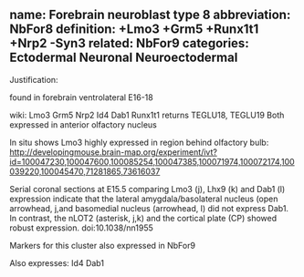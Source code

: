 name: Forebrain neuroblast type 8
abbreviation: NbFor8
definition: +Lmo3 +Grm5 +Runx1t1 +Nrp2 -Syn3
related: NbFor9
categories: Ectodermal Neuronal Neuroectodermal
---

Justification:

found in forebrain ventrolateral E16-18

wiki: Lmo3 Grm5 Nrp2 Id4 Dab1 Runx1t1
returns TEGLU18, TEGLU19
Both expressed in anterior olfactory nucleus

In situ shows Lmo3 highly expressed in region behind olfactory bulb:
http://developingmouse.brain-map.org/experiment/ivt?id=100047230,100047600,100085254,100047385,100071974,100072174,100039220,100045470,71281865,73616037

Serial coronal sections at E15.5 comparing Lmo3 (j), Lhx9 (k) and Dab1 (l) expression indicate that the lateral amygdala/basolateral nucleus (open arrowhead, j,and basomedial nucleus (arrowhead, l) did not express Dab1. In contrast, the nLOT2 (asterisk, j,k) and the cortical plate (CP) showed robust expression.
doi:10.1038/nn1955

Markers for this cluster also expressed in NbFor9

Also expresses:
Id4
Dab1